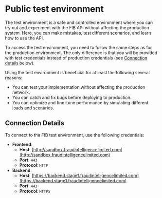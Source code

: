 # Public test environment

The test environment is a safe and controlled environment where you can try out and experiment with the FIB API without affecting the production system. Here, you can make mistakes, test different scenarios, and learn how to use the API.

To access the test environment, you need to follow the same steps as for the production environment. The only difference is that you will be provided with test credentials instead of production credentials (see [Connection details](#connection-details) below).

Using the test environment is beneficial for at least the following several reasons:

- You can test your implementation without affecting the production network.
- You can catch and fix bugs before deploying to production.
- You can optimize and fine-tune performance by simulating different loads and scenarios.

## Connection Details

To connect to the FIB test environment, use the following credentials:

- **Frontend**:
  - **Host**: [http://sandbox.fraudintelligencelimited.com](http://sandbox.fraudintelligencelimited.com)
  - **Port**: `443`
  - **Protocol**: `HTTP`
- **Backend**:
  - **Host**: [https://backend.stage1.fraudintelligencelimited.com](https://backend.stage1.fraudintelligencelimited.com)
  - **Port**: `443`
  - **Protocol**: `HTTPS`
